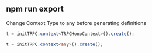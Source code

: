 ## npm run export

Change Context Type to any before generating definitions

```ts
t = initTRPC.context<TRPCHonoContext>().create();
```

```ts
t = initTRPC.context<any>().create();
```